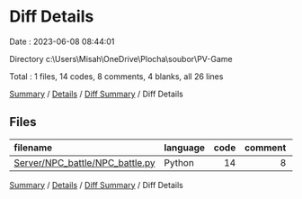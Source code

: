 # Diff Details

Date : 2023-06-08 08:44:01

Directory c:\\Users\\Misah\\OneDrive\\Plocha\\soubor\\PV-Game

Total : 1 files,  14 codes, 8 comments, 4 blanks, all 26 lines

[Summary](results.md) / [Details](details.md) / [Diff Summary](diff.md) / Diff Details

## Files
| filename | language | code | comment | blank | total |
| :--- | :--- | ---: | ---: | ---: | ---: |
| [Server/NPC_battle/NPC_battle.py](/Server/NPC_battle/NPC_battle.py) | Python | 14 | 8 | 4 | 26 |

[Summary](results.md) / [Details](details.md) / [Diff Summary](diff.md) / Diff Details
